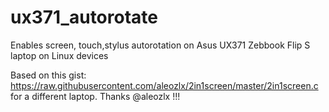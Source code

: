 # ux371_autorotate
Enables screen, touch,stylus autorotation on Asus UX371 Zebbook Flip S laptop on Linux devices

Based on this gist: https://raw.githubusercontent.com/aleozlx/2in1screen/master/2in1screen.c for a different laptop.
Thanks @aleozlx !!!

